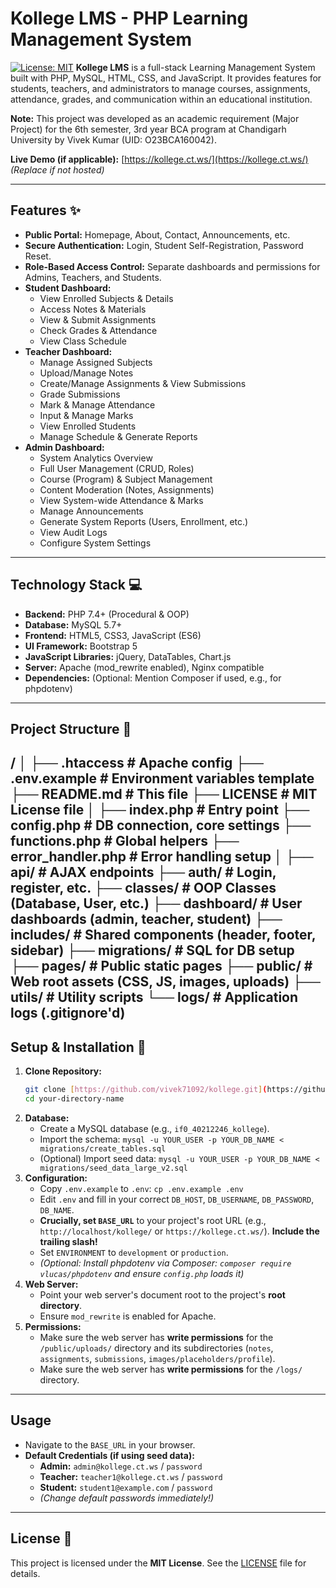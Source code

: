 # Kollege LMS - PHP Learning Management System

[![License: MIT](https://img.shields.io/badge/License-MIT-yellow.svg)](https://opensource.org/licenses/MIT) **Kollege LMS** is a full-stack Learning Management System built with PHP, MySQL, HTML, CSS, and JavaScript. It provides features for students, teachers, and administrators to manage courses, assignments, attendance, grades, and communication within an educational institution.

**Note:** This project was developed as an academic requirement (Major Project) for the 6th semester, 3rd year BCA program at Chandigarh University by Vivek Kumar (UID: O23BCA160042).

**Live Demo (if applicable):** [https://kollege.ct.ws/](https://kollege.ct.ws/) *(Replace if not hosted)*

---

## Features ✨

* **Public Portal:** Homepage, About, Contact, Announcements, etc.
* **Secure Authentication:** Login, Student Self-Registration, Password Reset.
* **Role-Based Access Control:** Separate dashboards and permissions for Admins, Teachers, and Students.
* **Student Dashboard:**
    * View Enrolled Subjects & Details
    * Access Notes & Materials
    * View & Submit Assignments
    * Check Grades & Attendance
    * View Class Schedule
* **Teacher Dashboard:**
    * Manage Assigned Subjects
    * Upload/Manage Notes
    * Create/Manage Assignments & View Submissions
    * Grade Submissions
    * Mark & Manage Attendance
    * Input & Manage Marks
    * View Enrolled Students
    * Manage Schedule & Generate Reports
* **Admin Dashboard:**
    * System Analytics Overview
    * Full User Management (CRUD, Roles)
    * Course (Program) & Subject Management
    * Content Moderation (Notes, Assignments)
    * View System-wide Attendance & Marks
    * Manage Announcements
    * Generate System Reports (Users, Enrollment, etc.)
    * View Audit Logs
    * Configure System Settings

---

## Technology Stack 💻

* **Backend:** PHP 7.4+ (Procedural & OOP)
* **Database:** MySQL 5.7+
* **Frontend:** HTML5, CSS3, JavaScript (ES6)
* **UI Framework:** Bootstrap 5
* **JavaScript Libraries:** jQuery, DataTables, Chart.js
* **Server:** Apache (mod_rewrite enabled), Nginx compatible
* **Dependencies:** (Optional: Mention Composer if used, e.g., for phpdotenv)

---

## Project Structure 📁
/ │ ├── .htaccess # Apache config ├── .env.example # Environment variables template ├── README.md # This file ├── LICENSE # MIT License file │ ├── index.php # Entry point ├── config.php # DB connection, core settings ├── functions.php # Global helpers ├── error_handler.php # Error handling setup │ ├── api/ # AJAX endpoints ├── auth/ # Login, register, etc. ├── classes/ # OOP Classes (Database, User, etc.) ├── dashboard/ # User dashboards (admin, teacher, student) ├── includes/ # Shared components (header, footer, sidebar) ├── migrations/ # SQL for DB setup ├── pages/ # Public static pages ├── public/ # Web root assets (CSS, JS, images, uploads) ├── utils/ # Utility scripts └── logs/ # Application logs (.gitignore'd)
---

## Setup & Installation 🚀

1.  **Clone Repository:**
    ```bash
    git clone [https://github.com/vivek71092/kollege.git](https://github.com/vivek71092/kollege.git) your-directory-name
    cd your-directory-name
    ```
2.  **Database:**
    * Create a MySQL database (e.g., `if0_40212246_kollege`).
    * Import the schema: `mysql -u YOUR_USER -p YOUR_DB_NAME < migrations/create_tables.sql`
    * (Optional) Import seed data: `mysql -u YOUR_USER -p YOUR_DB_NAME < migrations/seed_data_large_v2.sql`
3.  **Configuration:**
    * Copy `.env.example` to `.env`: `cp .env.example .env`
    * Edit `.env` and fill in your correct `DB_HOST`, `DB_USERNAME`, `DB_PASSWORD`, `DB_NAME`.
    * **Crucially, set `BASE_URL`** to your project's root URL (e.g., `http://localhost/kollege/` or `https://kollege.ct.ws/`). **Include the trailing slash!**
    * Set `ENVIRONMENT` to `development` or `production`.
    * *(Optional: Install phpdotenv via Composer: `composer require vlucas/phpdotenv` and ensure `config.php` loads it)*
4.  **Web Server:**
    * Point your web server's document root to the project's **root directory**.
    * Ensure `mod_rewrite` is enabled for Apache.
5.  **Permissions:**
    * Make sure the web server has **write permissions** for the `/public/uploads/` directory and its subdirectories (`notes`, `assignments`, `submissions`, `images/placeholders/profile`).
    * Make sure the web server has **write permissions** for the `/logs/` directory.

---

## Usage

* Navigate to the `BASE_URL` in your browser.
* **Default Credentials (if using seed data):**
    * **Admin:** `admin@kollege.ct.ws` / `password`
    * **Teacher:** `teacher1@kollege.ct.ws` / `password`
    * **Student:** `student1@example.com` / `password`
    * *(Change default passwords immediately!)*

---

## License 📄

This project is licensed under the **MIT License**. See the [LICENSE](LICENSE) file for details.
